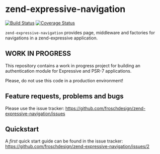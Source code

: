 # zend-expressive-navigation

[![Build Status](https://secure.travis-ci.org/froschdesign/zend-expressive-navigation.svg?branch=master)](https://secure.travis-ci.org/froschdesign/zend-expressive-navigation)
[![Coverage Status](https://coveralls.io/repos/froschdesign/zend-expressive-navigation/badge.svg?branch=master)](https://coveralls.io/r/froschdesign/zend-expressive-navigation?branch=master)

`zend-expressive-navigation` provides page, middleware and factories for 
navigations in a zend-expressive application.

## WORK IN PROGRESS

This repository contains a work in progress project for building an authentication module for Expressive and PSR-7 applications.

Please, do not use this code in a production environment!

## Feature requests, problems and bugs

Please use the issue tracker: https://github.com/froschdesign/zend-expressive-navigation/issues

## Quickstart

A _first_ quick start guide can be found in the issue tracker: https://github.com/froschdesign/zend-expressive-navigation/issues/2
